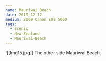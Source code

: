 ```yaml
---
name: Mauriwai Beach
date: 2019-12-12
medium: 2009 Canon EOS 500D
tags:
  - Scenic
  - New-Zealand
  - Mauriwai-Beach
---
```

![[Img15.jpg]]
The other side Mauriwai Beach.